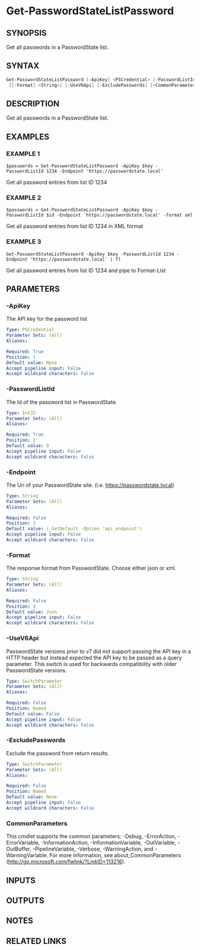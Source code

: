 ﻿---
external help file: PasswordState-help.xml
Module Name: PasswordState
online version:
schema: 2.0.0
---

# Get-PasswordStateListPassword

## SYNOPSIS
Get all passwords in a PasswordState list.

## SYNTAX

```powershell
Get-PasswordStateListPassword [-ApiKey] <PSCredential> [-PasswordListId] <Int32> [[-Endpoint] <String>]
 [[-Format] <String>] [-UseV6Api] [-ExcludePasswords] [<CommonParameters>]
```

## DESCRIPTION
Get all passwords in a PasswordState list.

## EXAMPLES

### EXAMPLE 1
```
$passwords = Get-PasswordStateListPassword -ApiKey $key -PasswordListId 1234 -Endpoint 'https://passwordstate.local'
```

Get all password entries from list ID 1234

### EXAMPLE 2
```
$passwords = Get-PasswordStateListPassword -ApiKey $key -PasswordListId $id -Endpoint 'https://passwordstate.local' -format xml
```

Get all password entries from list ID 1234 in XML format

### EXAMPLE 3
```
Get-PasswordStateListPassword -ApiKey $key -PasswordListId 1234 -Endpoint 'https://passwordstate.local' | fl
```

Get all password entries from list ID 1234 and pipe to Format-List

## PARAMETERS

### -ApiKey
The API key for the password list

```yaml
Type: PSCredential
Parameter Sets: (All)
Aliases:

Required: True
Position: 1
Default value: None
Accept pipeline input: False
Accept wildcard characters: False
```

### -PasswordListId
The Id of the password list in PasswordState.

```yaml
Type: Int32
Parameter Sets: (All)
Aliases:

Required: True
Position: 2
Default value: 0
Accept pipeline input: False
Accept wildcard characters: False
```

### -Endpoint
The Uri of your PasswordState site.
(i.e.
https://passwordstate.local)

```yaml
Type: String
Parameter Sets: (All)
Aliases:

Required: False
Position: 3
Default value: (_GetDefault -Option 'api_endpoint')
Accept pipeline input: False
Accept wildcard characters: False
```

### -Format
The response format from PasswordState.
Choose either json or xml.

```yaml
Type: String
Parameter Sets: (All)
Aliases:

Required: False
Position: 4
Default value: Json
Accept pipeline input: False
Accept wildcard characters: False
```

### -UseV6Api
PasswordState versions prior to v7 did not support passing the API key in a HTTP header
but instead expected the API key to be passed as a query parameter.
This switch is used for
backwards compatibility with older PasswordState versions.

```yaml
Type: SwitchParameter
Parameter Sets: (All)
Aliases:

Required: False
Position: Named
Default value: False
Accept pipeline input: False
Accept wildcard characters: False
```

### -ExcludePasswords
Exclude the password from return results.

```yaml
Type: SwitchParameter
Parameter Sets: (All)
Aliases:

Required: False
Position: Named
Default value: None
Accept pipeline input: False
Accept wildcard characters: False
```

### CommonParameters
This cmdlet supports the common parameters: -Debug, -ErrorAction, -ErrorVariable, -InformationAction, -InformationVariable, -OutVariable, -OutBuffer, -PipelineVariable, -Verbose, -WarningAction, and -WarningVariable. For more information, see about_CommonParameters (http://go.microsoft.com/fwlink/?LinkID=113216).

## INPUTS

## OUTPUTS

## NOTES

## RELATED LINKS
